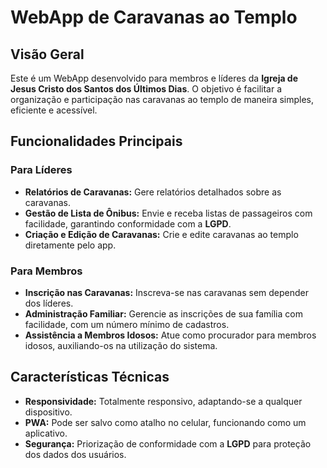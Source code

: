 # WebApp de Caravanas ao Templo

## Visão Geral

Este é um WebApp desenvolvido para membros e líderes da **Igreja de Jesus Cristo dos Santos dos Últimos Dias**. O objetivo é facilitar a organização e participação nas caravanas ao templo de maneira simples, eficiente e acessível.

## Funcionalidades Principais

### Para Líderes

- **Relatórios de Caravanas:** Gere relatórios detalhados sobre as caravanas.
- **Gestão de Lista de Ônibus:** Envie e receba listas de passageiros com facilidade, garantindo conformidade com a **LGPD**.
- **Criação e Edição de Caravanas:** Crie e edite caravanas ao templo diretamente pelo app.

### Para Membros

- **Inscrição nas Caravanas:** Inscreva-se nas caravanas sem depender dos líderes.
- **Administração Familiar:** Gerencie as inscrições de sua família com facilidade, com um número mínimo de cadastros.
- **Assistência a Membros Idosos:** Atue como procurador para membros idosos, auxiliando-os na utilização do sistema.

## Características Técnicas

- **Responsividade:** Totalmente responsivo, adaptando-se a qualquer dispositivo.
- **PWA:** Pode ser salvo como atalho no celular, funcionando como um aplicativo.
- **Segurança:** Priorização de conformidade com a **LGPD** para proteção dos dados dos usuários.
